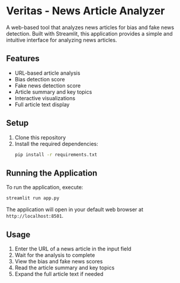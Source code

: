 # Veritas - News Article Analyzer

A web-based tool that analyzes news articles for bias and fake news detection. Built with Streamlit, this application provides a simple and intuitive interface for analyzing news articles.

## Features

- URL-based article analysis
- Bias detection score
- Fake news detection score
- Article summary and key topics
- Interactive visualizations
- Full article text display

## Setup

1. Clone this repository
2. Install the required dependencies:
   ```bash
   pip install -r requirements.txt
   ```

## Running the Application

To run the application, execute:
```bash
streamlit run app.py
```

The application will open in your default web browser at `http://localhost:8501`.

## Usage

1. Enter the URL of a news article in the input field
2. Wait for the analysis to complete
3. View the bias and fake news scores
4. Read the article summary and key topics
5. Expand the full article text if needed
